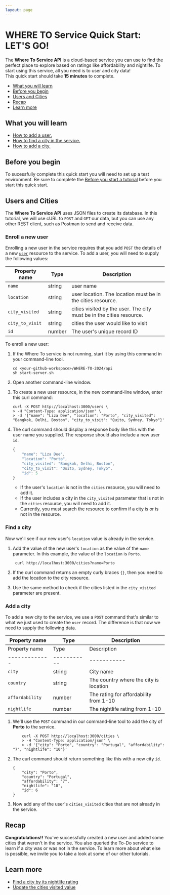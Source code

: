 ```yaml
---
layout: page
---
```


# WHERE TO Service Quick Start: LET'S GO!<!-- omit in toc -->

The **Where To Service API** is a cloud-based service you can use to find the perfect place to explore based on ratings like affordability and nightlife.  To start using this service, all you need is to user and city data!  
This quick start should take **15 minutes** to complete.

- [What you will learn](#what-you-will-learn)
- [Before you begin](#before-you-begin)
- [Users and Cities](#users-and-cities)
- [Recap](#recap)
- [Learn more](#learn-more)

## What you will learn

- [How to add a user.](#enroll-a-new-user)
- [How to find a city in the service.](#find-a-city)
- [How to add a city.](#add-tasks)

## Before you begin

To sucessfully complete this quick start you will need to set up a test environment. Be sure to complete the [Before you start a tutorial](WhereTo-GetReady.md) before you start this quick start.

## Users and Cities

The **Where To Service API** uses JSON files to create its database. In this tutorial, we will use cURL to `POST` and `GET` our data, but you can use any other REST client, such as Postman to send and receive data.

### Enroll a new user

Enrolling a new user in the service requires that you add `POST` the details of a new [`user`](api/user.md) resource to the service. To add a user, you will need to supply the following values:

| Property name | Type | Description |
| ------------- | ----------- | ----------- |
| `name` | string | user name |
| `location` | string | user location. The location must be in the cities resource. |
| `city_visited` | string | cities visited by the user. The city must be in the cities resource. |
| `city_to_visit` | string | cities the user would like to visit|
| `id` | number | The user's unique record ID |

To enroll a new user:

1. If the Where To service is not running, start it by using this command in your command-line tool.

    ```shell
    cd <your-github-workspace>/WHERE-TO-2024/api 
    sh start-server.sh
    ```

2. Open another command-line window.
3. To create a new user resource, in the new command-line window, enter this curl command:

    ```shell
    curl -X POST http://localhost:3000/users \
    > -H "Content-Type: application/json" \
    > -d '{"name": "Liza Dee", "location": "Porto", "city_visited": "Bangkok, Delhi, Boston", "city_to_visit": "Quito, Sydney, Tokyo"}'
    ```

4. The curl command should display a response body like this with the user name you supplied. The response should also include a new user `id`.

    ```js
    {
        "name": "Liza Dee",
        "location": "Porto",
        "city_visited": "Bangkok, Delhi, Boston",
        "city_to_visit": "Quito, Sydney, Tokyo",
        "id": 5
    }
    ```

    - If the user's `location` is not in the `cities` resource, you will need to add it.
    - If the user includes a city in the `city_visited` parameter that is not in the `cities` resource, you will need to add it.
    - Currently, you must search the resource to confirm if a city is or is not in the resource. 

### Find a city

Now we'll see if our new user's `location` value is already in the service.

1. Add the value of the new user's `location` as the value of the `name` parameter. In this example, the value of the  `location` is `Porto`.

   ```shell
    curl http://localhost:3000/cities?name=Porto
    ```

2. If the curl command returns an empty curly braces `{}`, then you need to add the location to the city resource. 
3. Use the same method to check if the cities listed in the `city_visited` parameter are present.

### Add a city

To add a new city to the service, we use a `POST` command that's similar to what we just used to create the `user` record. The difference is that now we need to supply the following data.

| Property name | Type | Description |
| ------------- | ----------- | ----------- |
| Property name | Type | Description |
| ------------- | ----------- | ----------- |
| `city` | string | City name |
| `country` | string | The country where the city is location |
| `affordability` | number | The rating for affordability from 1-10|
| `nightlife` | number | The nightlife rating from 1-10 |

1. We'll use the `POST` command in our command-line tool to add the city of **Porto** to the service.

    ```shell
        curl -X POST http://localhost:3000/cities \
        > -H "Content-Type: application/json" \
        > -d '{"city": "Porto", "country": "Portugal", "affordability": "7", "nightlife": "10"}'
    ```

2. The curl command should return something like this with a new city `id`.

    ```shell
    {
        "city": "Porto",
        "country": "Portugal",
        "affordability": "7",
        "nightlife": "10",
        "id": 6
    }
     ```

3. Now add any of the user's `cities_visited` cities that are not already in the service.

## Recap

**Congratulations!!** You've successfully created a new user and added some cities that weren't in the service. You also queried the To-Do service to learn if a city was or was not in the service. To learn more about what else is possible, we invite you to take a look at some of our other tutorials.

## Learn more

- [Find a city by its nightlife rating](../Reference/cities-get-by-nightlife.md)
- [Update the cities visited value](../Reference/users-update-city_visited-city_to_visit-by-user_name.md)
